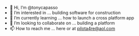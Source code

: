 - 👋 Hi, I’m @tonycapasso
- 👀 I’m interested in ... building software for construction
- 🌱 I’m currently learning ... how to launch a cross platform app
- 💞️ I’m looking to collaborate on ... building a platform
- 📫 How to reach me ... here or at pilota4re@aol.com

<!---
tonycapasso/tonycapasso is a ✨ special ✨ repository because its `README.md` (this file) appears on your GitHub profile.
You can click the Preview link to take a look at your changes.
--->
